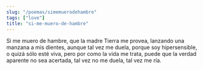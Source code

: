 ```yaml
---
slug: "/poemas/simemuerodehambre"
tags: ["love"]
title: "si-me-muero-de-hambre"
---
```

Si me muero de hambre, que la madre Tierra me provea, lanzando una manzana a mis dientes, aunque tal vez me duela, porque soy hipersensible, o quizá sólo esté viva, pero por como la vida me trata, puede que la verdad aparente no sea acertada, tal vez no me duela, tal vez me ría.